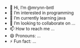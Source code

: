 - 👋 Hi, I’m @mrynn-bntl
- 👀 I’m interested in programming 
- 🌱 I’m currently learning java
- 💞️ I’m looking to collaborate on ...
- 📫 How to reach me ...
- 😄 Pronouns: ...
- ⚡ Fun fact: ...

<!---
mrynn-bntl/mrynn-bntl is a ✨ special ✨ repository because its `README.md` (this file) appears on your GitHub profile.
You can click the Preview link to take a look at your changes.
--->

